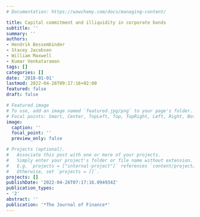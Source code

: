 ```yaml
---
# Documentation: https://wowchemy.com/docs/managing-content/

title: Capital commitment and illiquidity in corporate bonds
subtitle: ''
summary: ''
authors:
- Hendrik Bessembinder
- Stacey Jacobsen
- William Maxwell
- Kumar Venkataraman
tags: []
categories: []
date: '2018-01-01'
lastmod: 2022-04-26T09:17:16+02:00
featured: false
draft: false

# Featured image
# To use, add an image named `featured.jpg/png` to your page's folder.
# Focal points: Smart, Center, TopLeft, Top, TopRight, Left, Right, BottomLeft, Bottom, BottomRight.
image:
  caption: ''
  focal_point: ''
  preview_only: false

# Projects (optional).
#   Associate this post with one or more of your projects.
#   Simply enter your project's folder or file name without extension.
#   E.g. `projects = ["internal-project"]` references `content/project/deep-learning/index.md`.
#   Otherwise, set `projects = []`.
projects: []
publishDate: '2022-04-26T07:17:16.094934Z'
publication_types:
- '2'
abstract: ''
publication: '*The Journal of Finance*'
---
```

